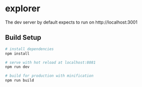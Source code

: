 # explorer

The dev server by default expects to run on http://localhost:3001

## Build Setup


``` bash
# install dependencies
npm install

# serve with hot reload at localhost:8081
npm run dev

# build for production with minification
npm run build
```
